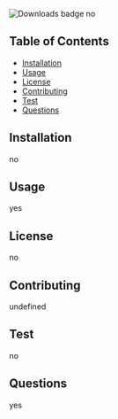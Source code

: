 
  ![Downloads badge](https://img.shields.io/static/v1?label=Downloads&message=1,000,000&color=blue "Downloads Badge")
  no
  ## Table of Contents
  - [Installation](#Installation)
  - [Usage](#Usage)
  - [License](#License)
  - [Contributing](#Contributing)
  - [Test](#Test)
  - [Questions](#FAQs)
              
  ## Installation
  no
  ## Usage
  yes
  ## License
  no
  ## Contributing
  undefined
  ## Test
  no
  ## Questions
  yes